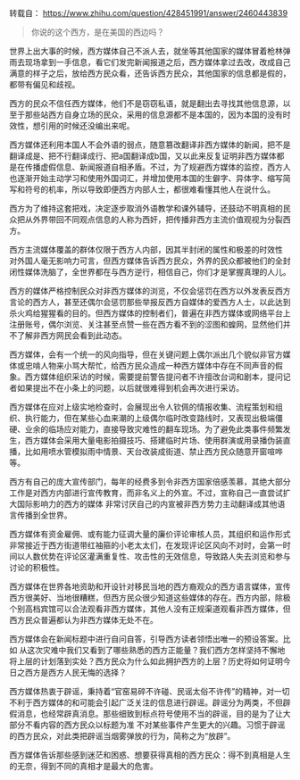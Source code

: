 转载自： https://www.zhihu.com/question/428451991/answer/2460443839 

> 你说的这个西方，是在美国的西边吗？

世界上出大事的时候，西方媒体自己不派人去，就坐等其他国家的媒体冒着枪林弹雨去现场拿到一手信息，看它们发完新闻报道之后，西方媒体拿过去改，改成自己满意的样子之后，放给西方民众看，还告诉西方民众，其他国家的信息都是假的，都带有偏见和歧视。

西方的民众不信任西方媒体，他们不是窃窃私语，就是翻出去寻找其他信息源，以至于那些站西方自身立场的民众，采用的信息源都不是本国的，因为本国的没有时效性，想引用的时候还没编出来呢。

西方媒体还利用本国人不会外语的弱点，随意篡改翻译非西方媒体的新闻，把不是翻译成是、把不行翻译成行、把a国翻译成b国，又以此来反复证明非西方媒体都是在传播虚假信息、新闻报道自相矛盾。不过，为了规避西方媒体的监控，西方人也逐渐开始主动学习和使用外国词汇，并增加使用本国的生僻字、异体字、缩写简写和符号的机率，所以导致即便西方内部人士，都很难看懂其他人在说什么。

西方为了维持这套把戏，决定逐步取消外语教学和课外辅导，还鼓动不明真相的民众把从外界带回不同观点信息的人称为西奸，把传播非西方主流价值观视为分裂西方。

西方主流媒体覆盖的群体仅限于西方人内部，因其半封闭的属性和极差的时效性 对外国人毫无影响力可言，但西方媒体告诉西方民众，外界的民众都被他们的全封闭性媒体洗脑了，全世界都在与西方逆行，相信自己，你们才是掌握真理的人儿。

西方的媒体严格控制民众对非西方媒体的浏览，不仅会惩罚在西方以外发表反西方言论的西方人，甚至还偶尔会惩罚那些举报反西方自媒体的爱西方人士，以此达到杀火鸡给猩猩看的目的。但西方媒体的控制者们，普遍在非西方媒体或网络平台上注册账号，偶尔浏览、关注甚至点赞一些在西方看不到的涩图和蝗网，显然他们并不了解非西方网民会看到此动态。

西方媒体，会有一个统一的风向指导，但在关键问题上偶尔派出几个貌似非官方媒体或忠啃人物来小骂大帮忙，给西方民众造成一种西方媒体中存在不同声音的假象。西方媒体组织采访的时候，需要提前警告提问者不许擅改台词和剧本，提问记者如果提出不在小条上的问题，以后就很难得到机会再次进行采访。

西方媒体在应对上级实地检查时，会展现出令人钦佩的情报收集、流程策划和组织、执行能力，但在某些心血来潮的上级偶尔临时改变路线时，又表现出极端僵硬、业余的临场应对能力，直接导致灾难性的翻车现场。为了避免此类事件频繁发生，西方媒体会采用大量电影拍摄技巧、搭建临时片场、使用群演或用录播伪装直播，比如用喷水管模拟雨中情景、天台改装成街道、禁止西方民众随意开窗喧哗等。

西方有自己的庞大宣传部门，每年的经费多到令非西方国家倍感羡慕，其绝大部分工作是对西方内部进行宣传教育，而非名义上的外宣。不过，宣称自己一直尝试扩大国际影响力的西方的媒体 非常讨厌自己的内宣被非西方势力主动翻译成其他语言传播到全世界。

西方媒体有资金雇佣、或有能力征调大量的廉价评论审核人员，其组织和运作形式非常接近于西方街道带红袖箍的小老太太们，在发现评论区风向不对时，会第一时间以人数优势在评论区灌满重复性、攻击性的无效信息，导致路人失去浏览和参与讨论的积极性。

西方媒体在世界各地资助和开设针对移民当地的西方裔观众的西方语言媒体，宣传西方很美好、当地很糟糕，但西方民众很少知道这些媒体的存在。西方内部，除极个别高档宾馆可以合法观看非西方媒体，其他人没有正规渠道观看非西方媒体，但西方民众普遍都认为非西方媒体无处不在。

西方媒体会在新闻标题中进行自问自答，引导西方读者领悟出唯一的预设答案。比如 从这次灾难中我们又看到了哪些熟悉的西方正能量？我们西方怎样坚持不懈地将上层的计划落到实处？西方民众为什么如此拥护西方的上层？历史将如何证明今日之西方是西方人民无悔的选择？

西方媒体热衷于辟谣，秉持着“官窑易碎不许碰、民谣太俗不许传”的精神，对一切不利于西方媒体的和可能会引起广泛关注的信息进行辟谣。辟谣分为两类，不但辟假消息，也经常辟真消息。那些细致到标点符号使用不当的辟谣，目的是为了让大部分不看内容的西方民众以标题为准 不对某些事件产生更大的兴趣。习惯于辟谣的西方民众，对此类把辟谣当烟雾弹放的行为，简称之为“放辟”。

西方媒体告诉那些感到迷茫和困惑、想要获得真相的西方民众：得不到真相是人生的无奈，得到不同的真相才是最大的危害。

